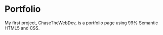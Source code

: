 # Portfolio
My first project, ChaseTheWebDev, is a  portfolio page using 99% Semantic HTML5 and CSS.
